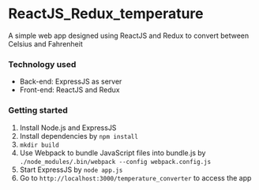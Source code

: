 # ReactJS_Redux_temperature
A simple web app designed using ReactJS and Redux to convert between Celsius and Fahrenheit

<h3>Technology used</h3>
<ul>
  <li>Back-end: ExpressJS as server</li>
  <li>Front-end: ReactJS and Redux</li>
</ul>

<h3>Getting started</h3>
<ol>
  <li>Install Node.js and ExpressJS</li>
  <li>Install dependencies by <code>npm install</code></li>
  <li><code>mkdir build</code></li>
  <li>Use Webpack to bundle JavaScript files into bundle.js by <code>./node_modules/.bin/webpack --config webpack.config.js</code></li>
  <li>Start ExpressJS by <code>node app.js</code></li>
  <li>Go to <code>http://localhost:3000/temperature_converter</code> to access the app</li>
</ol>
